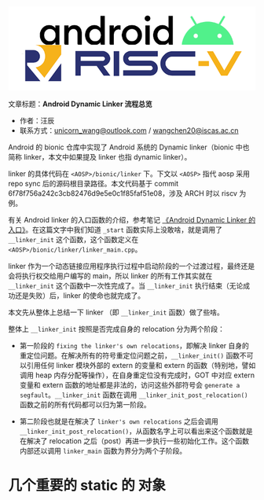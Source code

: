 ![](./diagrams/android-riscv.png)

文章标题：**Android Dynamic Linker 流程总览**

- 作者：汪辰
- 联系方式：<unicorn_wang@outlook.com> / <wangchen20@iscas.ac.cn>

Android 的 bionic 仓库中实现了 Android 系统的 Dynamic linker（bionic 中也简称 linker，本文中如果提及 linker 也指 dynamic linker）。

linker 的具体代码在 `<AOSP>/bionic/linker` 下。下文以 `<AOSP>` 指代 aosp 采用 repo sync 后的源码根目录路径。本文代码基于 commit 6f78f756a242c3cb82476d9e5e0c1f85faf51e08，涉及 ARCH 时以 riscv 为例。

有关 Android linker 的入口函数的介绍，参考笔记 [《Android Dynamic Linker 的入口》][1]。在这篇文字中我们知道 `_start` 函数实际上没敢啥，就是调用了 `__linker_init` 这个函数，这个函数定义在 `<AOSP>/bionic/linker/linker_main.cpp`。

linker 作为一个动态链接应用程序执行过程中启动阶段的一个过渡过程，最终还是会将执行权交给用户编写的 main，所以 linker 的所有工作其实就在 `__linker_init` 这个函数中一次性完成了。当 `__linker_init` 执行结束（无论成功还是失败）后，linker 的使命也就完成了。

本文先从整体上总结一下 linker （即 `__linker_init` 函数）做了些啥。

整体上 `__linker_init` 按照是否完成自身的 relocation 分为两个阶段：

- 第一阶段的 `fixing the linker's own relocations`，即解决 linker 自身的重定位问题。在解决所有的符号重定位问题之前，`__linker_init()` 函数不可以引用任何 linker 模块外部的 extern 的变量和 extern 的函数（特别地，譬如调用 heap 内存分配等操作），在自身重定位没有完成时，GOT 中对应 extern 变量和 extern 函数的地址都是非法的，访问这些外部符号会 `generate a segfault`。`__linker_init` 函数在调用 `__linker_init_post_relocation()` 函数之前的所有代码都可以归为第一阶段。
  
- 第二阶段也就是在解决了 `linker's own relocations` 之后会调用 `__linker_init_post_relocation()`，从函数名字上可以看出来这个函数就是在解决了 relocation 之后（post）再进一步执行一些初始化工作。这个函数内部还以调用 `linker_main` 函数为界分为两个子阶段。


# 
# 几个重要的 static 的 对象




[1]:./20221220-andorid-linker-entry.md
[2]:https://en.wikipedia.org/wiki/Dynamic_linker
[3]:https://en.wikipedia.org/wiki/Dynamic_loading

